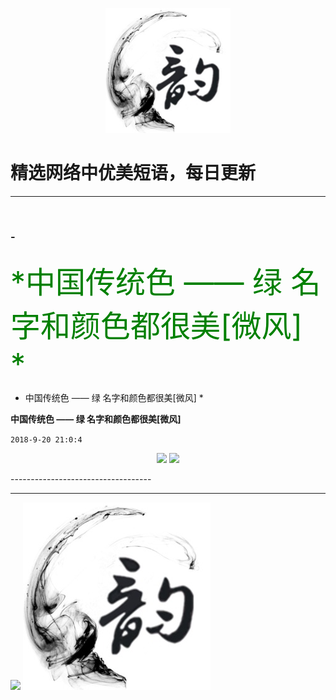 <p align="center">
  <a href="https://github.com/xxjwxc/PoetryRhyme">
    <img src="img/logo/logo2.jpg" width="200">
  </a>
</p>

  # 精选网络中优美短语，每日更新

-----------------------------------
### - <font color=green size=15> 
  *中国传统色 —— 绿
  名字和颜色都很美[微风] *
</font>

* 中国传统色 —— 绿
  名字和颜色都很美[微风] *
  
**中国传统色 —— 绿 
名字和颜色都很美[微风]**

``` 2018-9-20 21:0:4 ```

<p align="center">
<img src="http://wx3.sinaimg.cn/large/9b696272gy1g71hrldn3aj20j60csdgx.jpg" width="300">
<img src="http://wx3.sinaimg.cn/large/9b696272gy1g71hrldn3aj20j60csdgx.jpg" width="300">
</p>
-----------------------------------


-----------------------------------

<p align="half">
    <img src="img/logo/logo1.jpg" width="300">
    <img src="img/logo/logo2.jpg" width="300">
</p>
